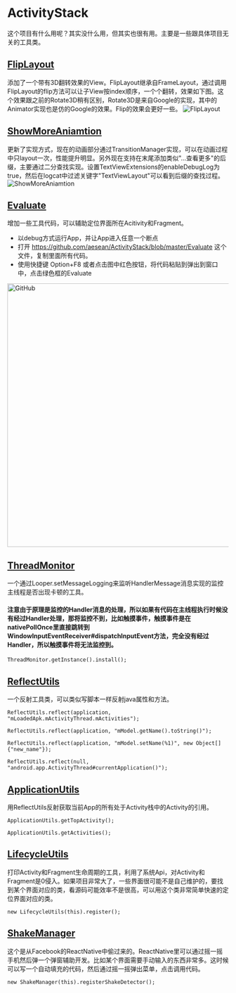 # ActivityStack    
这个项目有什么用呢？其实没什么用，但其实也很有用。主要是一些跟具体项目无关的工具类。

## [FlipLayout](https://github.com/aesean/ActivityStack/blob/master/app/src/main/java/com/aesean/activitystack/view/flip/FlipLayout.java)
添加了一个带有3D翻转效果的View。FlipLayout继承自FrameLayout，通过调用FlipLayout的flip方法可以让子View按index顺序，一个个翻转，效果如下图。这个效果跟之前的Rotate3D稍有区别，Rotate3D是来自Google的实现，其中的Animator实现也是仿的Google的效果。Flip的效果会更好一些。
![FlipLayout](https://github.com/aesean/ActivityStack/blob/master/flip_layout.gif)

## [ShowMoreAniamtion](https://github.com/aesean/ActivityStack/blob/master/app/src/main/java/com/aesean/activitystack/demo/textview/TextViewExtensions.kt)
更新了实现方式，现在的动画部分通过TransitionManager实现，可以在动画过程中只layout一次，性能提升明显。另外现在支持在末尾添加类似"...查看更多"的后缀，主要通过二分查找实现。设置TextViewExtensions的enableDebugLog为true，然后在logcat中过滤关键字"TextViewLayout"可以看到后缀的查找过程。
![ShowMoreAniamtion](https://github.com/aesean/ActivityStack/blob/master/show_more_animation.gif)

## [Evaluate](https://github.com/aesean/ActivityStack/blob/master/Evaluate)
增加一些工具代码，可以辅助定位界面所在Acitivity和Fragment。
* 以debug方式运行App，并让App进入任意一个断点
* 打开 https://github.com/aesean/ActivityStack/blob/master/Evaluate 这个文件，复制里面所有代码。
* 使用快捷键 Option+F8 或者点击图中红色按钮，将代码粘贴到弹出到窗口中，点击绿色框的Evaluate
<img src="https://github.com/aesean/ActivityStack/blob/master/evaluate.png" alt="GitHub" title="Evaluate" width="990" height="600" />


## [ThreadMonitor](https://github.com/aesean/ActivityStack/blob/master/app/src/main/java/com/aesean/activitystack/utils/ThreadMonitor.java "BlockUtils")
一个通过Looper.setMessageLogging来监听HandlerMessage消息实现的监控主线程是否出现卡顿的工具。
#### 注意由于原理是监控的Handler消息的处理，所以如果有代码在主线程执行时候没有经过Handler处理，那将监控不到，比如触摸事件，触摸事件是在nativePollOnce里直接跳转到WindowInputEventReceiver#dispatchInputEvent方法，完全没有经过Handler，所以触摸事件将无法监控到。
<pre><code>ThreadMonitor.getInstance().install();</code></pre>

## [ReflectUtils](https://github.com/aesean/ActivityStack/blob/master/app/src/main/java/com/aesean/activitystack/utils/ReflectUtils.java "ReflectUtils")
一个反射工具类，可以类似写脚本一样反射java属性和方法。
<pre><code>ReflectUtils.reflect(application, "mLoadedApk.mActivityThread.mActivities");</code></pre>
<pre><code>ReflectUtils.reflect(application, "mModel.getName().toString()");</code></pre>
<pre><code>ReflectUtils.reflect(application, "mModel.setName(%1)", new Object[]{"new_name"});</code></pre>
<pre><code>ReflectUtils.reflect(null, "android.app.ActivityThread#currentApplication()");</code></pre>

## [ApplicationUtils](https://github.com/aesean/ActivityStack/blob/master/app/src/main/java/com/aesean/activitystack/utils/ApplicationUtils.java "ApplicationUtils")
用ReflectUtils反射获取当前App的所有处于Activity栈中的Activity的引用。
<pre><code>ApplicationUtils.getTopActivity();</code></pre>
<pre><code>ApplicationUtils.getActivities();</code></pre>

## [LifecycleUtils](https://github.com/aesean/ActivityStack/blob/master/app/src/main/java/com/aesean/activitystack/utils/LifecycleUtils.java "LifecycleUtils")
打印Activity和Fragment生命周期的工具，利用了系统Api，对Activity和Fragment是0侵入。如果项目非常大了，一些界面很可能不是自己维护的，要找到某个界面对应的类，看源码可能效率不是很高，可以用这个类非常简单快速的定位界面对应的类。
<pre><code>new LifecycleUtils(this).register();</code></pre>

## [ShakeManager](https://github.com/aesean/ActivityStack/blob/master/app/src/main/java/com/aesean/activitystack/utils/shake/ShakeManager.java "ShakeManager")
这个是从Facebook的ReactNative中偷过来的。ReactNative里可以通过摇一摇手机然后弹一个弹窗辅助开发。比如某个界面需要手动输入的东西非常多。这时候可以写一个自动填充的代码，然后通过摇一摇弹出菜单，点击调用代码。
<pre><code>new ShakeManager(this).registerShakeDetector();</code></pre>
